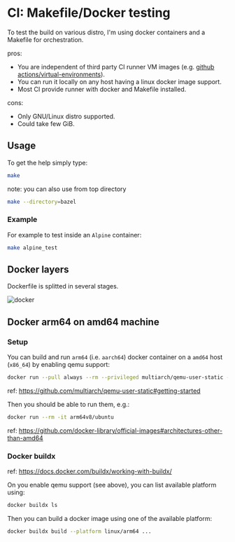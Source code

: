 # CI: Makefile/Docker testing

To test the build on various distro, I'm using docker containers and a Makefile for orchestration.

pros:
* You are independent of third party CI runner VM images (e.g. [github actions/virtual-environments](https://github.com/actions/virtual-environments)).
* You can run it locally on any host having a linux docker image support.
* Most CI provide runner with docker and Makefile installed.

cons:

* Only GNU/Linux distro supported.
* Could take few GiB.

## Usage

To get the help simply type:

```sh
make
```

note: you can also use from top directory

```sh
make --directory=bazel
```

### Example

For example to test inside an `Alpine` container:

```sh
make alpine_test
```

## Docker layers

Dockerfile is splitted in several stages.

![docker](docs/docker.svg)

## Docker arm64 on amd64 machine

### Setup

You can build and run `arm64` (i.e. `aarch64`) docker container on a `amd64` host (`x86_64`) by enabling qemu support:

```sh
docker run --pull always --rm --privileged multiarch/qemu-user-static --reset -p yes
```

ref: https://github.com/multiarch/qemu-user-static#getting-started

Then you should be able to run them, e.g.:
```sh
docker run --rm -it arm64v8/ubuntu
```
ref: https://github.com/docker-library/official-images#architectures-other-than-amd64

### Docker buildx

ref: https://docs.docker.com/buildx/working-with-buildx/

On you enable qemu support (see above), you can list available platform using:

```sh
docker buildx ls
```
Then you can build a docker image using one of the available platform:

```sh
docker buildx build --platform linux/arm64 ...
```

